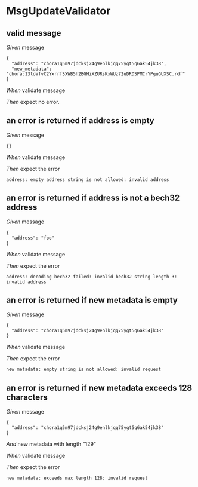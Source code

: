 # MsgUpdateValidator

## valid message

_Given_ message

```
{
  "address": "chora1q5m97jdcksj24g9enlkjqq75ygt5q6ak54jk38",
  "new_metadata": "chora:13toVfvC2YxrrfSXWB5h2BGHiXZURsKxWUz72uDRDSPMCrYPguGUXSC.rdf"
}
```

_When_ validate message

_Then_ expect no error.

## an error is returned if address is empty

_Given_ message

```
{}
```

_When_ validate message

_Then_ expect the error

```
address: empty address string is not allowed: invalid address
```

## an error is returned if address is not a bech32 address

_Given_ message

```
{
  "address": "foo"
}
```

_When_ validate message

_Then_ expect the error

```
address: decoding bech32 failed: invalid bech32 string length 3: invalid address
```

## an error is returned if new metadata is empty

_Given_ message

```
{
  "address": "chora1q5m97jdcksj24g9enlkjqq75ygt5q6ak54jk38"
}
```

_When_ validate message

_Then_ expect the error

```
new metadata: empty string is not allowed: invalid request
```

## an error is returned if new metadata exceeds 128 characters

_Given_ message

```
{
  "address": "chora1q5m97jdcksj24g9enlkjqq75ygt5q6ak54jk38"
}
```

_And_ new metadata with length "129"

_When_ validate message

_Then_ expect the error

```
new metadata: exceeds max length 128: invalid request
```
